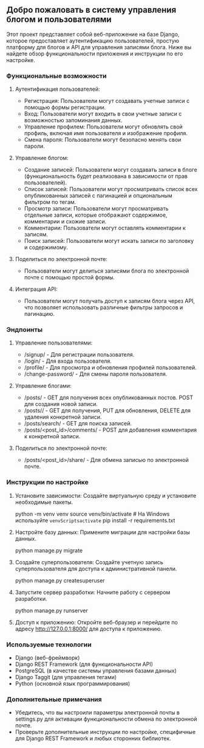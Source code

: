## Добро пожаловать в систему управления блогом и пользователями

Этот проект представляет собой веб-приложение на базе Django, которое предоставляет аутентификацию пользователей, простую платформу для блогов и API для управления записями блога. Ниже вы найдете обзор функциональности приложения и инструкции по его настройке.

### Функциональные возможности

1. Аутентификация пользователей:
   - Регистрация: Пользователи могут создавать учетные записи с помощью формы регистрации.
   - Вход: Пользователи могут входить в свои учетные записи с возможностью запоминания данных.
   - Управление профилем: Пользователи могут обновлять свой профиль, включая имя пользователя и изображение профиля.
   - Смена пароля: Пользователи могут безопасно менять свои пароли.

2. Управление блогом:
   - Создание записей: Пользователи могут создавать записи в блоге (функциональность будет реализована в зависимости от прав пользователей).
   - Список записей: Пользователи могут просматривать список всех опубликованных записей с пагинацией и опциональным фильтром по тегам.
   - Просмотр записи: Пользователи могут просматривать отдельные записи, которые отображают содержимое, комментарии и схожие записи.
   - Комментарии: Пользователи могут оставлять комментарии к записям.
   - Поиск записей: Пользователи могут искать записи по заголовку и содержимому.

3. Поделиться по электронной почте:
   - Пользователи могут делиться записями блога по электронной почте с помощью простой формы.

4. Интеграция API:
   - Пользователи могут получать доступ к записям блога через API, что позволяет использовать различные фильтры запросов и пагинацию.

### Эндпоинты

1. Управление пользователями:
   - /signup/ - Для регистрации пользователя.
   - /login/ - Для входа пользователя.
   - /profile/ - Для просмотра и обновления профилей пользователей.
   - /change-password/ - Для смены пароля пользователя.

2. Управление блогами:
   - /posts/ - GET для получения всех опубликованных постов. POST для создания новой записи.
   - /posts/<id>/ - GET для получения, PUT для обновления, DELETE для удаления конкретной записи.
   - /posts/search/ - GET для поиска записей.
   - /posts/<post_id>/comments/ - POST для добавления комментария к конкретной записи.

3. Поделиться по электронной почте:
   - /posts/<post_id>/share/ - Для обмена записью по электронной почте.

### Инструкции по настройке
  

1. Установите зависимости:
   Создайте виртуальную среду и установите необходимые пакеты.
   
      python -m venv venv
   source venv/bin/activate  # На Windows используйте `venvScriptsactivate`
   pip install -r requirements.txt
   

2. Настройте базу данных:
   Примените миграции для настройки базы данных.
   
      python manage.py migrate
   

3. Создайте суперпользователя:
   Создайте учетную запись суперпользователя для доступа к административной панели.
   
      python manage.py createsuperuser
   

4. Запустите сервер разработки:
   Начните работу с сервером разработки.
   
      python manage.py runserver
   

5. Доступ к приложению:
   Откройте веб-браузер и перейдите по адресу http://127.0.0.1:8000/ для доступа к приложению.

### Используемые технологии

- Django (веб-фреймворк)
- Django REST Framework (для функциональности API)
- PostgreSQL (в качестве системы управления базами данных)
- Django Taggit (для управления тегами)
- Python (основной язык программирования)

### Дополнительные примечания

- Убедитесь, что вы настроили параметры электронной почты в settings.py для активации функциональности обмена по электронной почте.
- Проверьте дополнительные инструкции по настройке, специфичные для Django REST Framework и любых сторонних библиотек.

